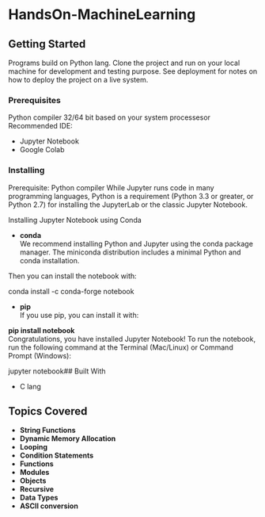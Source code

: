 # HandsOn-MachineLearning
 
## Getting Started

Programs build on Python lang. Clone the project and run on your local machine for development and testing purpose. See deployment for notes on how to deploy the project on a live system.

### Prerequisites

Python compiler 32/64 bit based on your system processesor
Recommended IDE:
* Jupyter Notebook
* Google Colab

### Installing
Prerequisite: Python compiler
While Jupyter runs code in many programming languages, Python is a requirement (Python 3.3 or greater, or Python 2.7) for installing the JupyterLab or the classic Jupyter Notebook.

Installing Jupyter Notebook using Conda
* **conda**<br>
We recommend installing Python and Jupyter using the conda package manager. The miniconda distribution includes a minimal Python and conda installation.

Then you can install the notebook with:

conda install -c conda-forge notebook
* **pip**<br>
If you use pip, you can install it with:

**pip install notebook<br>**
Congratulations, you have installed Jupyter Notebook! To run the notebook, run the following command at the Terminal (Mac/Linux) or Command Prompt (Windows):

jupyter notebook## Built With

* C lang

## Topics Covered
* **String Functions**
* **Dynamic Memory Allocation**
* **Looping** 
* **Condition Statements**
* **Functions**
* **Modules**
* **Objects**
* **Recursive**
* **Data Types**
* **ASCII conversion**


